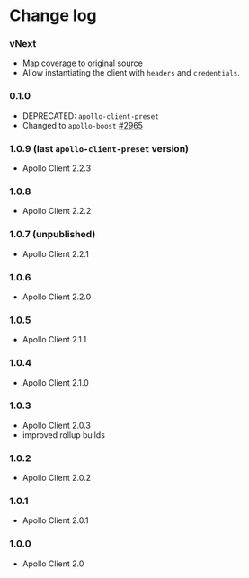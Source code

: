 # Change log

### vNext
- Map coverage to original source
- Allow instantiating the client with `headers` and `credentials`.

### 0.1.0
- DEPRECATED: `apollo-client-preset`
- Changed to `apollo-boost` [#2965](https://github.com/apollographql/apollo-client/pull/2965)

### 1.0.9 (last `apollo-client-preset` version)
- Apollo Client 2.2.3

### 1.0.8
- Apollo Client 2.2.2

### 1.0.7 (unpublished)
- Apollo Client 2.2.1

### 1.0.6
- Apollo Client 2.2.0

### 1.0.5
- Apollo Client 2.1.1

### 1.0.4
- Apollo Client 2.1.0

### 1.0.3
- Apollo Client 2.0.3
- improved rollup builds

### 1.0.2
- Apollo Client 2.0.2

### 1.0.1
- Apollo Client 2.0.1

### 1.0.0
- Apollo Client 2.0
